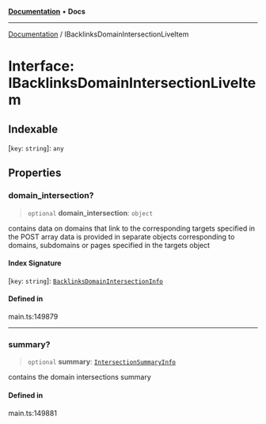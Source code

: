 [**Documentation**](../README.md) • **Docs**

***

[Documentation](../globals.md) / IBacklinksDomainIntersectionLiveItem

# Interface: IBacklinksDomainIntersectionLiveItem

## Indexable

 \[`key`: `string`\]: `any`

## Properties

### domain\_intersection?

> `optional` **domain\_intersection**: `object`

contains data on domains that link to the corresponding targets specified in the POST array
data is provided in separate objects corresponding to domains, subdomains or pages specified in the targets object

#### Index Signature

 \[`key`: `string`\]: [`BacklinksDomainIntersectionInfo`](../classes/BacklinksDomainIntersectionInfo.md)

#### Defined in

main.ts:149879

***

### summary?

> `optional` **summary**: [`IntersectionSummaryInfo`](../classes/IntersectionSummaryInfo.md)

contains the domain intersections summary

#### Defined in

main.ts:149881
